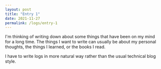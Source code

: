 ```yaml
---
layout: post
title: "Entry 1"
date: 2021-11-27
permalink: /logs/entry-1 
---
```

I'm thinking of writing down about some things that have been on my mind for a long time. The things I want to write can usually be about my personal thoughts, the things I learned, or the books I read.

I have to write logs in more natural way rather than the usual technical blog style.